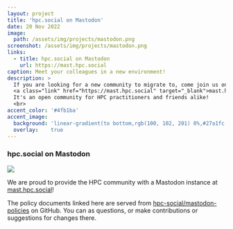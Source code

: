 ```yaml
---
layout: project
title: 'hpc.social on Mastodon'
date: 20 Nov 2022
image: 
  path: /assets/img/projects/mastodon.png
screenshot: /assets/img/projects/mastodon.png
links:
  - title: hpc.social on Mastodon
    url: https://mast.hpc.social
caption: Meet your colleagues in a new environment!
description: >
  If you are looking for a new community to migrate to, come join us on the Mastodon instance of
  <a class="link" href="https://mast.hpc.social" target="_blank">mast.hpc.social</a>! 
  It's an open community for HPC practitioners and friends alike!
  <br>
accent_color: '#4fb1ba'
accent_image:
  background: 'linear-gradient(to bottom,rgb(100, 102, 201) 0%,#27a1fc 100%)'
  overlay:    true
---
```


### hpc.social on Mastodon

<img src="https://img.shields.io/badge/dynamic/json?label=Accounts&query=stats.user_count&url=https%3A%2F%2Fmast.hpc.social%2Fapi%2Fv1%2Finstance"/>

We are proud to provide the HPC community with a Mastodon instance at
<a class="link" href="https://mast.hpc.social" target="_blank">mast.hpc.social</a>! 

The policy documents linked here are served from <a href="https://github.com/hpc-social/mastodon-policies" target="_blank">hpc-social/mastodon-policies</a> on GitHub. You can as questions, or make contributions or suggestions for changes there.

<div id="server-policy" style="display:none"></div>

<br><br>

<script src="https://cdnjs.cloudflare.com/ajax/libs/jquery/2.1.4/jquery.min.js"></script>
<script src="{{ site.baseurl }}/assets/js/showdown.min.js"></script>

<script>
function getImages(string) {
  const imgRex = /<img.*?src="(.*?)"[^>]+>/g;
  const images = [];
    let img;
    while ((img = imgRex.exec(string))) {
     	images.push(img[1]);
    }
  return images;
}

function getLinks(string) {
  const imgRex = /href="(.*?)"/g;
  const links = [];
    let img;
    while ((img = imgRex.exec(string))) {
     	links.push(img[1]);
    }
  return links;
}

function basename(str) {
   var base = new String(str).substring(str.lastIndexOf('/') + 1); 
    if(base.lastIndexOf(".") != -1)       
        base = base.substring(0, base.lastIndexOf("."));
   return base;
}

$(document).ready(function(){

    url = "https://raw.githubusercontent.com/hpc-social/mastodon-policies/main/README.md"
    $.get(url, function(data) {
        var converter = new showdown.Converter({tables: true}),
                 html = converter.makeHtml(data);

        // Convert top level headings to next level for site
        html = html.replace("<h1 ", "<h2 ")

        // Find all relative markdown links and replace with pages
        var links = getLinks(html)        
        for (var i = 0; i < links.length; i++) {
            link = links[i];

            // Relative directory or markdown path (link to page)
            if (!link.startsWith("http") && !link.startsWith('mailto:')) {
                html = html.replace(link, "https://github.com/hpc-social/mastodon-policies/tree/main/" + link)
            }
        }

        // Relative images need to be replaced by a raw GitHub url
        // We will need to do this for other relative paths too
        var images = getImages(html)
        for (var i = 0; i < images.length; i++) {
            image = images[i];
            if (!image.startsWith("http")) {
                html = html.replace(image, "https://raw.githubusercontent.com/hpc-social/mastodon-policies/main/" + image);
            }            
        }
                
        $('#server-policy').html(html)
        $('#server-policy').show();
    });

});
</script>
